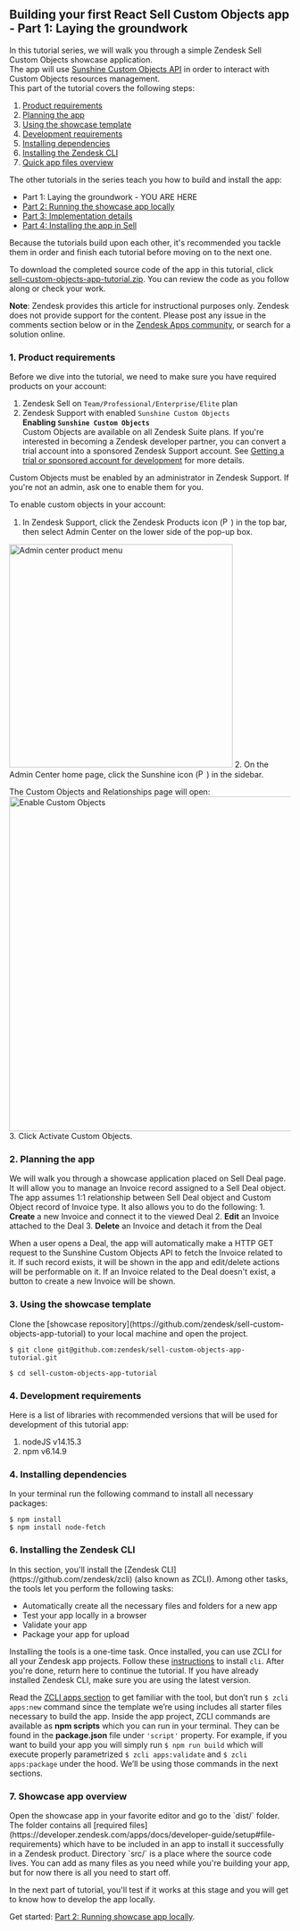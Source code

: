   
## Building your first React Sell Custom Objects app - Part 1: Laying the groundwork    
 In this tutorial series, we will walk you through a simple Zendesk Sell Custom Objects showcase application.  
The app will use [Sunshine Custom Objects API](https://developer.zendesk.com/rest_api/docs/sunshine/custom_objects_api) in order to interact with Custom Objects resources management.  
This part of the tutorial covers the following steps:    
    
1. [Product requirements](#product-requirements)
2. [Planning the app](#planning-the-app)
3. [Using the showcase template](#using-the-showcase-template)
4. [Development requirements](#development-requirements)
5. [Installing dependencies](#installing-dependencies)
6. [Installing the Zendesk CLI](#installing-zcli)
7. [Quick app files overview](#app-files-overview)    
    
The other tutorials in the series teach you how to build and install the app:    
- Part 1: Laying the groundwork - YOU ARE HERE
- [Part 2: Running the showcase app locally](https://develop.zendesk.com/hc/en-us/articles/...) 
- [Part 3: Implementation details](...)
- [Part 4: Installing the app in Sell](...) 
    
Because the tutorials build upon each other, it's recommended you tackle them in order and finish each tutorial before moving on to the next one.    
    
To download the completed source code of the app in this tutorial, click [sell-custom-objects-app-tutorial.zip](). You can review the code as you follow along or check your work.    
    
**Note**: Zendesk provides this article for instructional purposes only. Zendesk does not provide support for the content. Please post any issue in the comments section below or in the [Zendesk Apps community](https://develop.zendesk.com/hc/en-us/community/topics/...), or search for a solution online.    
    
<h3 id="product-requirements">1. Product requirements</h3>    
 Before we dive into the tutorial, we need to make sure you have required products on your account:    
    
1. Zendesk Sell on `Team/Professional/Enterprise/Elite` plan    
2. Zendesk Support with enabled `Sunshine Custom Objects`    
 ****Enabling `Sunshine Custom Objects`****    
 Custom Objects are available on all Zendesk Suite plans. If you're interested in becoming a Zendesk developer partner, you can convert a trial account into a sponsored Zendesk Support account. See [Getting a trial or sponsored account for development](https://develop.zendesk.com/hc/en-us/articles/360000036968) for more details.    
    
Custom Objects must be enabled by an administrator in Zendesk Support. If you're not an admin, ask one to enable them for you.    
    
To enable custom objects in your account:    
1. In Zendesk Support, click the Zendesk Products icon (<img src="https://zen-marketing-documentation.s3.amazonaws.com/docs/en/admin_center_product_icon.png" alt="Person card location" width="15"/>) in the top bar, then select Admin Center on the lower side of the pop-up box.  
<img src="https://zen-marketing-documentation.s3.amazonaws.com/docs/en/admin_center_product_menu.png" alt="Admin center product menu" width="400"/>
2. On the Admin Center home page, click the Sunshine icon (<img src="https://zen-marketing-documentation.s3.amazonaws.com/docs/en/admin_center_sunshine_icon.png" alt="Person card location" width="15"/>) in the sidebar.

The Custom Objects and Relationships page will open:  
<img src="https://zen-marketing-documentation.s3.amazonaws.com/docs/en/custom_obj_ui.png" alt="Enable Custom Objects" width="600"/> 
3. Click Activate Custom Objects.    
    
<h3 id="planning-the-app">2. Planning the app</h3>    
 We will walk you through a showcase application placed on Sell Deal page. It will allow you to manage an Invoice record assigned to a Sell Deal object.   
The app assumes 1:1 relationship between Sell Deal object and Custom Object record of Invoice type. It also allows you to do the following:     
1. <b>Create</b> a new Invoice and connect it to the viewed Deal    
2. <b>Edit</b> an Invoice attached to the Deal    
3. <b>Delete</b> an Invoice and detach it from the Deal    
    
When a user opens a Deal, the app will automatically make a HTTP GET request to the Sunshine Custom Objects API to fetch the Invoice related to it. If such record exists, it will be shown in the app and edit/delete actions will be performable on it. If an Invoice related to the Deal doesn't exist, a button to create a new Invoice will be shown.    
    
<h3 id="using-the-showcase-template">3. Using the showcase template</h3>    
 Clone the [showcase repository](https://github.com/zendesk/sell-custom-objects-app-tutorial) to your local machine and open the project.    
    
```    
$ git clone git@github.com:zendesk/sell-custom-objects-app-tutorial.git    
    
$ cd sell-custom-objects-app-tutorial     
```    
    
<h3 id="development-requirements">4. Development requirements</h3>    
 Here is a list of libraries with recommended versions that will be used for development of this tutorial app:    
    
1. nodeJS v14.15.3    
2. npm v6.14.9    
    
    
<h3 id="installing-dependencies">4. Installing dependencies</h3>    
 In your terminal run the following command to install all necessary packages:    
    
```    
$ npm install
$ npm install node-fetch
```    
    
<h3 id="installing-zcli">6. Installing the Zendesk CLI</h3>    
 In this section, you'll install the [Zendesk CLI](https://github.com/zendesk/zcli) (also known as ZCLI). Among other tasks, the tools let you perform the following tasks:    
    
- Automatically create all the necessary files and folders for a new app    
- Test your app locally in a browser    
- Validate your app    
- Package your app for upload    
    
Installing the tools is a one-time task. Once installed, you can use ZCLI for all your Zendesk app projects. Follow these [instructions](https://developer.zendesk.com/apps/docs/developer-guide/zcli#installing-and-updating-zcli) to install `cli`. After you're done, return here to continue the tutorial. If you have already installed Zendesk CLI, make sure you are using the latest version.    
    
Read the [ZCLI apps section](https://github.com/zendesk/zcli/blob/master/docs/apps.md) to get familiar with the tool, but don’t run `$ zcli apps:new` command since the template we’re using includes all starter files necessary to build the app. Inside the app project, ZCLI commands are available as **npm scripts** which you can run in your terminal. They can be found in the **package.json** file under `'script'` property. For example, if you want to build your app you will simply run `$ npm run build` which will execute properly parametrized `$ zcli apps:validate` and `$ zcli apps:package` under the hood. We’ll be using those commands in the next sections.    
    
<h3 id="app-files-overview">7. Showcase app overview</h3>    
 Open the showcase app in your favorite editor and go to the `dist/` folder. The folder contains all [required files](https://developer.zendesk.com/apps/docs/developer-guide/setup#file-requirements) which have to be included in an app to install it successfully in a Zendesk product. Directory `src/` is a place where the source code lives. You can add as many files as you need while you're building your app, but for now there is all you need to start off.    
    
In the next part of tutorial, you'll test if it works at this stage and you will get to know how to develop the app locally.

Get started: [Part 2: Running showcase app locally](https://develop.zendesk.com/hc/en-us/articles/...).
